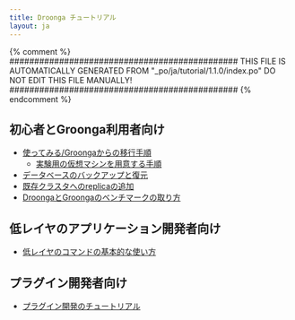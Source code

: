 ```yaml
---
title: Droonga チュートリアル
layout: ja
---
```


{% comment %}
##############################################
  THIS FILE IS AUTOMATICALLY GENERATED FROM
  "_po/ja/tutorial/1.1.0/index.po"
  DO NOT EDIT THIS FILE MANUALLY!
##############################################
{% endcomment %}


## 初心者とGroonga利用者向け

 * [使ってみる/Groongaからの移行手順](groonga/)
   * [実験用の仮想マシンを用意する手順](virtual-machines-for-experiments/)
 * [データベースのバックアップと復元](dump-restore/)
 * [既存クラスタへのreplicaの追加](add-replica/)
 * [DroongaとGroongaのベンチマークの取り方](benchmark/)

## 低レイヤのアプリケーション開発者向け

 * [低レイヤのコマンドの基本的な使い方](basic/)

## プラグイン開発者向け

 * [プラグイン開発のチュートリアル](plugin-development/)


